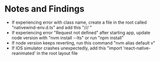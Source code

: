 # Notes and Findings
- If experiencing error with class name, create a file in the root called "nativewind-env.d.ts" and add this "/// <reference types="nativewind/types" />"
- If experiencing error "Request not defined" after starting app, update node version with "nvm install --lts" or run "npm install"
- If node version keeps reverting, run this command "nvm alias default v<version number>"
- If IOS simulator crashes unexpectedly, add this "import 'react-native-reanimated' in the root layout file